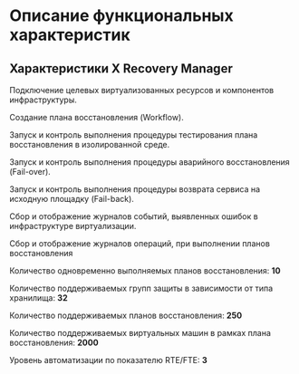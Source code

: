 # Описание функциональных характеристик

## Характеристики X Recovery Manager&#x20;

Подключение целевых виртуализованных ресурсов и компонентов инфраструктуры.

Создание плана восстановления (Workflow).

Запуск и контроль выполнения процедуры тестирования плана восстановления в изолированной среде.

Запуск и контроль выполнения процедуры аварийного восстановления (Fail-over).

Запуск и контроль выполнения процедуры возврата сервиса на исходную площадку (Fail-back).

Сбор и отображение журналов событий, выявленных ошибок в инфраструктуре виртуализации.

Сбор и отображение журналов операций, при выполнении планов восстановления

Количество одновременно выполняемых планов восстановления: **10**&#x20;

Количество поддерживаемых групп защиты в зависимости от типа хранилища: **32**&#x20;

Количество поддерживаемых планов восстановления: **250**&#x20;

Количество поддерживаемых виртуальных машин в рамках плана восстановления: **2000**

Уровень автоматизации по показателю RTE/FTE: **3**
